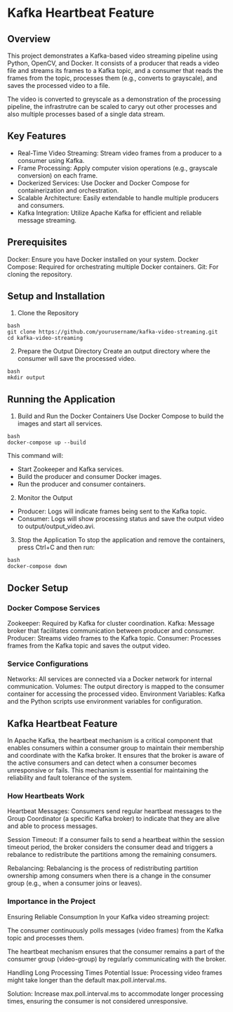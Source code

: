 # Kafka Heartbeat Feature

## Overview

This project demonstrates a Kafka-based video streaming pipeline using Python, OpenCV, and Docker. It consists of a producer that reads a video file and streams its frames to a Kafka topic, and a consumer that reads the frames from the topic, processes them (e.g., converts to grayscale), and saves the processed video to a file.


The video is converted to greyscale as a demonstration of the processing pipeline, the infrastrutre can be scaled to caryy out other processes and also multiple processes based of a single data stream.

## Key Features

- Real-Time Video Streaming: Stream video frames from a producer to a consumer using Kafka.
- Frame Processing: Apply computer vision operations (e.g., grayscale conversion) on each frame.
- Dockerized Services: Use Docker and Docker Compose for containerization and orchestration.
- Scalable Architecture: Easily extendable to handle multiple producers and consumers.
- Kafka Integration: Utilize Apache Kafka for efficient and reliable message streaming.

## Prerequisites

Docker: Ensure you have Docker installed on your system.
Docker Compose: Required for orchestrating multiple Docker containers.
Git: For cloning the repository.

## Setup and Installation

1. Clone the Repository

```
bash
git clone https://github.com/yourusername/kafka-video-streaming.git
cd kafka-video-streaming
```

2. Prepare the Output Directory
Create an output directory where the consumer will save the processed video.

```
bash
mkdir output
```

## Running the Application

1. Build and Run the Docker Containers
Use Docker Compose to build the images and start all services.

```
bash
docker-compose up --build
```

This command will:

- Start Zookeeper and Kafka services.
- Build the producer and consumer Docker images.
- Run the producer and consumer containers.

2. Monitor the Output

- Producer: Logs will indicate frames being sent to the Kafka topic.
- Consumer: Logs will show processing status and save the output video to output/output_video.avi.

3. Stop the Application
To stop the application and remove the containers, press Ctrl+C and then run:

```
bash
docker-compose down
```

## Docker Setup

### Docker Compose Services

Zookeeper: Required by Kafka for cluster coordination.
Kafka: Message broker that facilitates communication between producer and consumer.
Producer: Streams video frames to the Kafka topic.
Consumer: Processes frames from the Kafka topic and saves the output video.

### Service Configurations

Networks: All services are connected via a Docker network for internal communication.
Volumes: The output directory is mapped to the consumer container for accessing the processed video.
Environment Variables: Kafka and the Python scripts use environment variables for configuration.

## Kafka Heartbeat Feature

In Apache Kafka, the heartbeat mechanism is a critical component that enables consumers within a consumer group to maintain their membership and coordinate with the Kafka broker. It ensures that the broker is aware of the active consumers and can detect when a consumer becomes unresponsive or fails. This mechanism is essential for maintaining the reliability and fault tolerance of the system.

### How Heartbeats Work

Heartbeat Messages: Consumers send regular heartbeat messages to the Group Coordinator (a specific Kafka broker) to indicate that they are alive and able to process messages.

Session Timeout: If a consumer fails to send a heartbeat within the session timeout period, the broker considers the consumer dead and triggers a rebalance to redistribute the partitions among the remaining consumers.

Rebalancing: Rebalancing is the process of redistributing partition ownership among consumers when there is a change in the consumer group (e.g., when a consumer joins or leaves).


### Importance in the Project

Ensuring Reliable Consumption
In your Kafka video streaming project:

The consumer continuously polls messages (video frames) from the Kafka topic and processes them.

The heartbeat mechanism ensures that the consumer remains a part of the consumer group (video-group) by regularly communicating with the broker.

Handling Long Processing Times
Potential Issue: Processing video frames might take longer than the default max.poll.interval.ms.

Solution: Increase max.poll.interval.ms to accommodate longer processing times, ensuring the consumer is not considered unresponsive.

